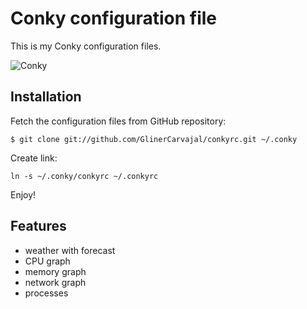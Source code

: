 Conky configuration file
========================

This is my Conky configuration files. 

![Conky](https://raw.github.com/zenzire/conkyrc/master/screenshot.png)


Installation
------------

Fetch the configuration files from GitHub repository:

``
$ git clone git://github.com/GlinerCarvajal/conkyrc.git ~/.conky
``

Create link:

``
ln -s ~/.conky/conkyrc ~/.conkyrc
``

Enjoy!

Features
--------

* weather with forecast
* CPU graph
* memory graph
* network graph
* processes 

